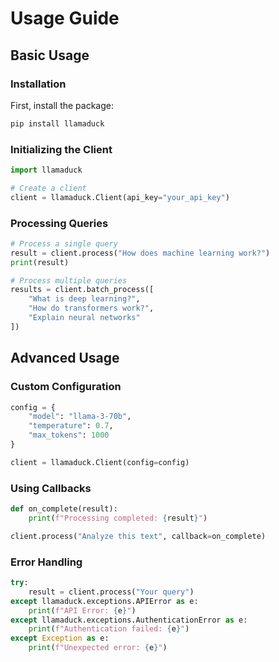 # Usage Guide

## Basic Usage

### Installation

First, install the package:

```bash
pip install llamaduck
```

### Initializing the Client

```python
import llamaduck

# Create a client
client = llamaduck.Client(api_key="your_api_key")
```

### Processing Queries

```python
# Process a single query
result = client.process("How does machine learning work?")
print(result)

# Process multiple queries
results = client.batch_process([
    "What is deep learning?",
    "How do transformers work?",
    "Explain neural networks"
])
```

## Advanced Usage

### Custom Configuration

```python
config = {
    "model": "llama-3-70b",
    "temperature": 0.7,
    "max_tokens": 1000
}

client = llamaduck.Client(config=config)
```

### Using Callbacks

```python
def on_complete(result):
    print(f"Processing completed: {result}")

client.process("Analyze this text", callback=on_complete)
```

### Error Handling

```python
try:
    result = client.process("Your query")
except llamaduck.exceptions.APIError as e:
    print(f"API Error: {e}")
except llamaduck.exceptions.AuthenticationError as e:
    print(f"Authentication failed: {e}")
except Exception as e:
    print(f"Unexpected error: {e}")
```
